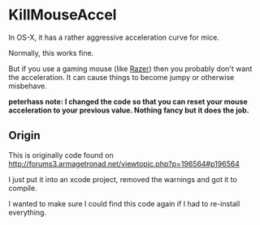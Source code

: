 # KillMouseAccel

In OS-X, it has a rather aggressive acceleration curve for mice.

Normally, this works fine.

But if you use a gaming mouse (like [Razer](http://www.razerzone.com/)) then you probably don't want the acceleration.  It can cause things to become jumpy or otherwise misbehave.


**peterhass note: I changed the code so that you can reset your mouse acceleration to your previous value. Nothing fancy but it does the job.**

## Origin

This is originally code found on http://forums3.armagetronad.net/viewtopic.php?p=196564#p196564

I just put it into an xcode project, removed the warnings and got it to compile.

I wanted to make sure I could find this code again if I had to re-install everything.
